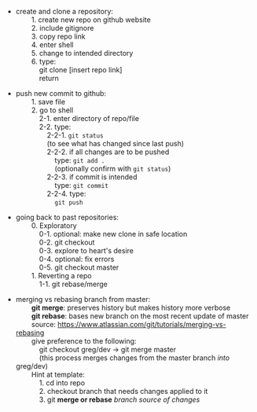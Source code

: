 - create and clone a repository:<br/>
&nbsp;&nbsp;&nbsp;&nbsp;&nbsp;&nbsp;&nbsp;&nbsp;1. create new repo on github website<br/>
&nbsp;&nbsp;&nbsp;&nbsp;&nbsp;&nbsp;&nbsp;&nbsp;2. include gitignore<br/>
&nbsp;&nbsp;&nbsp;&nbsp;&nbsp;&nbsp;&nbsp;&nbsp;3. copy repo link<br/>
&nbsp;&nbsp;&nbsp;&nbsp;&nbsp;&nbsp;&nbsp;&nbsp;4. enter shell<br/>
&nbsp;&nbsp;&nbsp;&nbsp;&nbsp;&nbsp;&nbsp;&nbsp;5. change to intended directory<br/>
&nbsp;&nbsp;&nbsp;&nbsp;&nbsp;&nbsp;&nbsp;&nbsp;6. type:<br/>
&nbsp;&nbsp;&nbsp;&nbsp;&nbsp;&nbsp;&nbsp;&nbsp;&nbsp;&nbsp;&nbsp;&nbsp;git clone [insert repo link]<br/>
&nbsp;&nbsp;&nbsp;&nbsp;&nbsp;&nbsp;&nbsp;&nbsp;&nbsp;&nbsp;&nbsp;&nbsp;return<br/>

- push new commit to github:<br/>
&nbsp;&nbsp;&nbsp;&nbsp;&nbsp;&nbsp;&nbsp;&nbsp;1. save file<br/>
&nbsp;&nbsp;&nbsp;&nbsp;&nbsp;&nbsp;&nbsp;&nbsp;2. go to shell<br/>
&nbsp;&nbsp;&nbsp;&nbsp;&nbsp;&nbsp;&nbsp;&nbsp;&nbsp;&nbsp;&nbsp;&nbsp;2-1. enter directory of repo/file<br/>
&nbsp;&nbsp;&nbsp;&nbsp;&nbsp;&nbsp;&nbsp;&nbsp;&nbsp;&nbsp;&nbsp;&nbsp;2-2. type:<br/>
&nbsp;&nbsp;&nbsp;&nbsp;&nbsp;&nbsp;&nbsp;&nbsp;&nbsp;&nbsp;&nbsp;&nbsp;&nbsp;&nbsp;&nbsp;&nbsp;2-2-1. `git status`<br/>
&nbsp;&nbsp;&nbsp;&nbsp;&nbsp;&nbsp;&nbsp;&nbsp;&nbsp;&nbsp;&nbsp;&nbsp;&nbsp;&nbsp;&nbsp;&nbsp;(to see what has changed since last push)<br/>
&nbsp;&nbsp;&nbsp;&nbsp;&nbsp;&nbsp;&nbsp;&nbsp;&nbsp;&nbsp;&nbsp;&nbsp;&nbsp;&nbsp;&nbsp;&nbsp;2-2-2. if all changes are to be pushed<br/>
&nbsp;&nbsp;&nbsp;&nbsp;&nbsp;&nbsp;&nbsp;&nbsp;&nbsp;&nbsp;&nbsp;&nbsp;&nbsp;&nbsp;&nbsp;&nbsp;&nbsp;&nbsp;&nbsp;&nbsp;type: `git add .`<br/>
&nbsp;&nbsp;&nbsp;&nbsp;&nbsp;&nbsp;&nbsp;&nbsp;&nbsp;&nbsp;&nbsp;&nbsp;&nbsp;&nbsp;&nbsp;&nbsp;&nbsp;&nbsp;&nbsp;&nbsp;(optionally confirm with `git status`)<br/>
&nbsp;&nbsp;&nbsp;&nbsp;&nbsp;&nbsp;&nbsp;&nbsp;&nbsp;&nbsp;&nbsp;&nbsp;&nbsp;&nbsp;&nbsp;&nbsp;2-2-3. if commit is intended<br/>
&nbsp;&nbsp;&nbsp;&nbsp;&nbsp;&nbsp;&nbsp;&nbsp;&nbsp;&nbsp;&nbsp;&nbsp;&nbsp;&nbsp;&nbsp;&nbsp;&nbsp;&nbsp;&nbsp;&nbsp;type: `git commit`<br/>
&nbsp;&nbsp;&nbsp;&nbsp;&nbsp;&nbsp;&nbsp;&nbsp;&nbsp;&nbsp;&nbsp;&nbsp;&nbsp;&nbsp;&nbsp;&nbsp;2-2-4. type:<br/>
&nbsp;&nbsp;&nbsp;&nbsp;&nbsp;&nbsp;&nbsp;&nbsp;&nbsp;&nbsp;&nbsp;&nbsp;&nbsp;&nbsp;&nbsp;&nbsp;&nbsp;&nbsp;&nbsp;&nbsp;`git push`<br/>

- going back to past repositories:<br/>
&nbsp;&nbsp;&nbsp;&nbsp;&nbsp;&nbsp;&nbsp;&nbsp;0. Exploratory<br/>
&nbsp;&nbsp;&nbsp;&nbsp;&nbsp;&nbsp;&nbsp;&nbsp;&nbsp;&nbsp;&nbsp;&nbsp;0-1. optional: make new clone in safe location<br/>
&nbsp;&nbsp;&nbsp;&nbsp;&nbsp;&nbsp;&nbsp;&nbsp;&nbsp;&nbsp;&nbsp;&nbsp;0-2. git checkout <hash found in commits><br/>
&nbsp;&nbsp;&nbsp;&nbsp;&nbsp;&nbsp;&nbsp;&nbsp;&nbsp;&nbsp;&nbsp;&nbsp;0-3. explore to heart's desire<br/>
&nbsp;&nbsp;&nbsp;&nbsp;&nbsp;&nbsp;&nbsp;&nbsp;&nbsp;&nbsp;&nbsp;&nbsp;0-4. optional: fix errors<br/>
&nbsp;&nbsp;&nbsp;&nbsp;&nbsp;&nbsp;&nbsp;&nbsp;&nbsp;&nbsp;&nbsp;&nbsp;0-5. git checkout master<br/>
&nbsp;&nbsp;&nbsp;&nbsp;&nbsp;&nbsp;&nbsp;&nbsp;1. Reverting a repo<br/>
&nbsp;&nbsp;&nbsp;&nbsp;&nbsp;&nbsp;&nbsp;&nbsp;&nbsp;&nbsp;&nbsp;&nbsp;1-1. git rebase/merge <branch or hash><br/>

- merging vs rebasing branch from master:<br/>
&nbsp;&nbsp;&nbsp;&nbsp;&nbsp;&nbsp;&nbsp;&nbsp;**git merge**: preserves history but makes history more verbose<br/>
&nbsp;&nbsp;&nbsp;&nbsp;&nbsp;&nbsp;&nbsp;&nbsp;**git rebase**: bases new branch on the most recent update of master<br/>
&nbsp;&nbsp;&nbsp;&nbsp;&nbsp;&nbsp;&nbsp;&nbsp;source: https://www.atlassian.com/git/tutorials/merging-vs-rebasing<br/>
&nbsp;&nbsp;&nbsp;&nbsp;&nbsp;&nbsp;&nbsp;&nbsp;give preference to the following:<br/>
&nbsp;&nbsp;&nbsp;&nbsp;&nbsp;&nbsp;&nbsp;&nbsp;&nbsp;&nbsp;&nbsp;&nbsp;git checkout greg/dev -> git merge master<br/>
&nbsp;&nbsp;&nbsp;&nbsp;&nbsp;&nbsp;&nbsp;&nbsp;&nbsp;&nbsp;&nbsp;&nbsp;(this process merges changes from the master branch *into* greg/dev)<br/>
&nbsp;&nbsp;&nbsp;&nbsp;&nbsp;&nbsp;&nbsp;&nbsp;Hint at template:<br/>
&nbsp;&nbsp;&nbsp;&nbsp;&nbsp;&nbsp;&nbsp;&nbsp;&nbsp;&nbsp;&nbsp;&nbsp;1. cd into repo<br/>
&nbsp;&nbsp;&nbsp;&nbsp;&nbsp;&nbsp;&nbsp;&nbsp;&nbsp;&nbsp;&nbsp;&nbsp;2. checkout branch that needs changes applied to it<br/>
&nbsp;&nbsp;&nbsp;&nbsp;&nbsp;&nbsp;&nbsp;&nbsp;&nbsp;&nbsp;&nbsp;&nbsp;3. git **merge or rebase** *branch source of changes*<br/>
